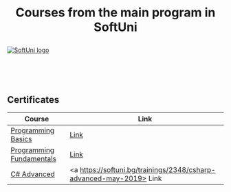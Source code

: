 # <p align="center"> Courses from the main program in SoftUni <p>

<a href="https://softuni.bg/trainings/courses" rel="Courses">  ![SoftUni logo][logo] <a/>

[logo]: http://innovationstarterbox.bg/wp-content/uploads/2016/05/Softuni_logo_trasparent.png "Logo Title Text 2"

<br/>
<br/>
<br/>

<h2> Certificates </h2>

|**Course**|**Link**| 
|---|---|
|<a href="https://softuni.bg/trainings/2179/programming-basics-with-csharp-november-2018" > Programming Basics </a>   | <a href="https://softuni.bg/certificates/details/61866/7b3c02f3"> Link</a> |
|<a href="https://softuni.bg/trainings/2237/technology-fundamentals-with-csharp-january-2019"> Programming Fundamentals </a>| <a href="https://softuni.bg/trainings/2237/technology-fundamentals-with-csharp-january-2019"> Link</a> |
|<a href="https://softuni.bg/trainings/2348/csharp-advanced-may-2019"> C# Advanced </a>| <a https://softuni.bg/trainings/2348/csharp-advanced-may-2019> Link</a> |
